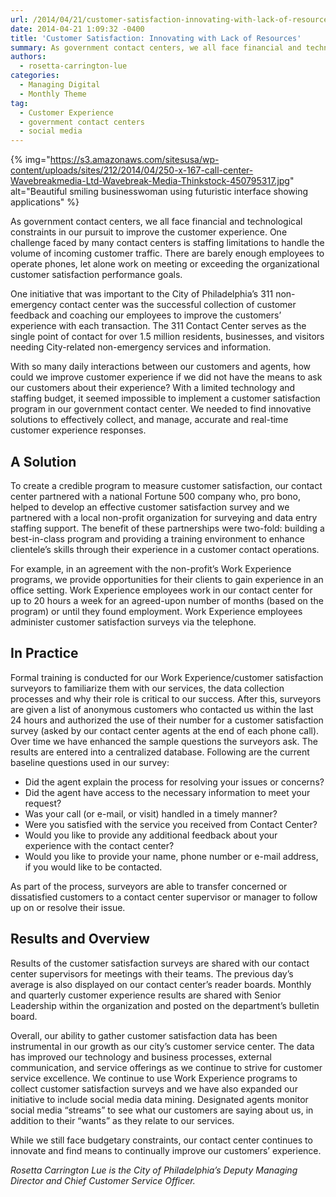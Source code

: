 ```yaml
---
url: /2014/04/21/customer-satisfaction-innovating-with-lack-of-resources/
date: 2014-04-21 1:09:32 -0400
title: 'Customer Satisfaction: Innovating with Lack of Resources'
summary: As government contact centers, we all face financial and technological constraints in our pursuit to improve the customer experience. One challenge faced by many contact centers is staffing limitations to handle the volume of incoming customer traffic. There are barely enough employees to operate phones, let alone work on meeting or exceeding the organizational customer
authors:
  - rosetta-carrington-lue
categories:
  - Managing Digital
  - Monthly Theme
tag:
  - Customer Experience
  - government contact centers
  - social media
---
```


{% img="https://s3.amazonaws.com/sitesusa/wp-content/uploads/sites/212/2014/04/250-x-167-call-center-Wavebreakmedia-Ltd-Wavebreak-Media-Thinkstock-450795317.jpg" alt="Beautiful smiling businesswoman using futuristic interface showing applications" %} 

As government contact centers, we all face financial and technological constraints in our pursuit to improve the customer experience. One challenge faced by many contact centers is staffing limitations to handle the volume of incoming customer traffic. There are barely enough employees to operate phones, let alone work on meeting or exceeding the organizational customer satisfaction performance goals.

One initiative that was important to the City of Philadelphia’s 311 non-emergency contact center was the successful collection of customer feedback and coaching our employees to improve the customers’ experience with each transaction. The 311 Contact Center serves as the single point of contact for over 1.5 million residents, businesses, and visitors needing City-related non-emergency services and information.

With so many daily interactions between our customers and agents, how could we improve customer experience if we did not have the means to ask our customers about their experience? With a limited technology and staffing budget, it seemed impossible to implement a customer satisfaction program in our government contact center. We needed to find innovative solutions to effectively collect, and manage, accurate and real-time customer experience responses.

## A Solution

To create a credible program to measure customer satisfaction, our contact center partnered with a national Fortune 500 company who, pro bono, helped to develop an effective customer satisfaction survey and we partnered with a local non-profit organization for surveying and data entry staffing support. The benefit of these partnerships were two-fold: building a best-in-class program and providing a training environment to enhance clientele’s skills through their experience in a customer contact operations.

For example, in an agreement with the non-profit’s Work Experience programs, we provide opportunities for their clients to gain experience in an office setting. Work Experience employees work in our contact center for up to 20 hours a week for an agreed-upon number of months (based on the program) or until they found employment. Work Experience employees administer customer satisfaction surveys via the telephone.

## In Practice

Formal training is conducted for our Work Experience/customer satisfaction surveyors to familiarize them with our services, the data collection processes and why their role is critical to our success. After this, surveyors are given a list of anonymous customers who contacted us within the last 24 hours and authorized the use of their number for a customer satisfaction survey (asked by our contact center agents at the end of each phone call). Over time we have enhanced the sample questions the surveyors ask. The results are entered into a centralized database. Following are the current baseline questions used in our survey:

  * Did the agent explain the process for resolving your issues or concerns?
  * Did the agent have access to the necessary information to meet your request?
  * Was your call (or e-mail, or visit) handled in a timely manner?
  * Were you satisfied with the service you received from Contact Center?
  * Would you like to provide any additional feedback about your experience with the contact center?
  * Would you like to provide your name, phone number or e-mail address, if you would like to be contacted.

As part of the process, surveyors are able to transfer concerned or dissatisfied customers to a contact center supervisor or manager to follow up on or resolve their issue.

## Results and Overview

Results of the customer satisfaction surveys are shared with our contact center supervisors for meetings with their teams. The previous day’s average is also displayed on our contact center’s reader boards. Monthly and quarterly customer experience results are shared with Senior Leadership within the organization and posted on the department’s bulletin board.

Overall, our ability to gather customer satisfaction data has been instrumental in our growth as our city’s customer service center. The data has improved our technology and business processes, external communication, and service offerings as we continue to strive for customer service excellence. We continue to use Work Experience programs to collect customer satisfaction surveys and we have also expanded our initiative to include social media data mining. Designated agents monitor social media “streams” to see what our customers are saying about us, in addition to their “wants” as they relate to our services.

While we still face budgetary constraints, our contact center continues to innovate and find means to continually improve our customers’ experience.

_Rosetta Carrington Lue is the City of Philadelphia&#8217;s Deputy Managing Director and Chief Customer Service Officer._